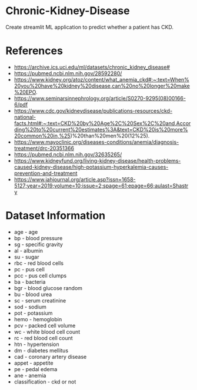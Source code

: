 # Chronic-Kidney-Disease
Create streamlit ML application to predict whether a patient has CKD.

# References
- https://archive.ics.uci.edu/ml/datasets/chronic_kidney_disease#
- https://pubmed.ncbi.nlm.nih.gov/28592280/
- https://www.kidney.org/atoz/content/what_anemia_ckd#:~:text=When%20you%20have%20kidney%20disease,can%20no%20longer%20make%20EPO.
- https://www.seminarsinnephrology.org/article/S0270-9295(08)00166-6/pdf
- https://www.cdc.gov/kidneydisease/publications-resources/ckd-national-facts.html#:~:text=CKD%20by%20Age%2C%20Sex%2C%20and,According%20to%20current%20estimates%3A&text=CKD%20is%20more%20common%20in,%25)%20than%20men%20(12%25).
- https://www.mayoclinic.org/diseases-conditions/anemia/diagnosis-treatment/drc-20351366
- https://pubmed.ncbi.nlm.nih.gov/32635265/
- https://www.kidneyfund.org/living-kidney-disease/health-problems-caused-kidney-disease/high-potassium-hyperkalemia-causes-prevention-and-treatment
- https://www.jahjournal.org/article.asp?issn=1658-5127;year=2019;volume=10;issue=2;spage=61;epage=66;aulast=Shastry


# Dataset Information
- age - age
- bp - blood pressure
- sg - specific gravity
- al - albumin
- su - sugar
- rbc - red blood cells
- pc - pus cell
- pcc - pus cell clumps
- ba - bacteria
- bgr - blood glucose random
- bu - blood urea
- sc - serum creatinine
- sod - sodium
- pot - potassium
- hemo - hemoglobin
- pcv - packed cell volume
- wc - white blood cell count
- rc - red blood cell count
- htn - hypertension
- dm - diabetes mellitus
- cad - coronary artery disease
- appet - appetite
- pe - pedal edema
- ane - anemia
- classification - ckd or not

